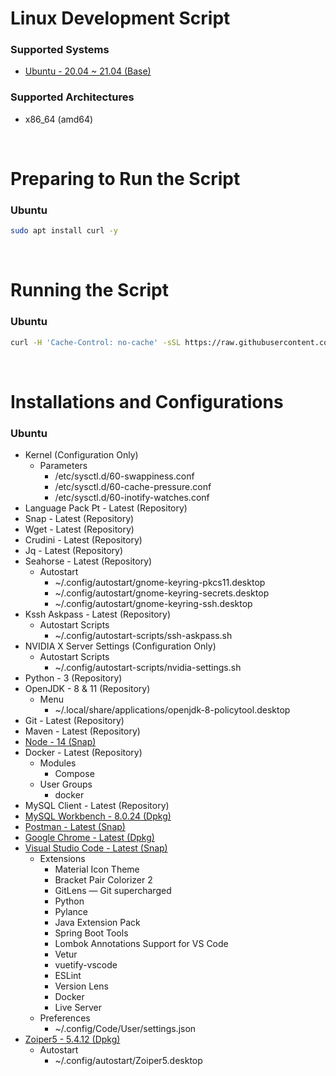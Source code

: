 # Linux Development Script

### Supported Systems
- [Ubuntu - 20.04 ~ 21.04 (Base)](https://ubuntu.com/download)

### Supported Architectures
- x86_64 (amd64)

<br/>

# Preparing to Run the Script

### Ubuntu
```bash
sudo apt install curl -y
```

<br/>

# Running the Script

### Ubuntu
```bash
curl -H 'Cache-Control: no-cache' -sSL https://raw.githubusercontent.com/daniloancilotto/linux-development-script/master/ubuntu.sh | bash
```

<br/>

# Installations and Configurations

### Ubuntu
- Kernel (Configuration Only)
  - Parameters
    - /etc/sysctl.d/60-swappiness.conf
    - /etc/sysctl.d/60-cache-pressure.conf
    - /etc/sysctl.d/60-inotify-watches.conf
- Language Pack Pt - Latest (Repository)
- Snap - Latest (Repository)
- Wget - Latest (Repository)
- Crudini - Latest (Repository)
- Jq - Latest (Repository)
- Seahorse - Latest (Repository)
  - Autostart
    - ~/.config/autostart/gnome-keyring-pkcs11.desktop
    - ~/.config/autostart/gnome-keyring-secrets.desktop
    - ~/.config/autostart/gnome-keyring-ssh.desktop
- Kssh Askpass - Latest (Repository)
  - Autostart Scripts
    - ~/.config/autostart-scripts/ssh-askpass.sh
- NVIDIA X Server Settings (Configuration Only)
  - Autostart Scripts
    - ~/.config/autostart-scripts/nvidia-settings.sh
- Python - 3 (Repository)
- OpenJDK - 8 & 11 (Repository)
  - Menu
    - ~/.local/share/applications/openjdk-8-policytool.desktop
- Git - Latest (Repository)
- Maven - Latest (Repository)
- [Node - 14 (Snap)](https://snapcraft.io/node)
- Docker - Latest (Repository)
  - Modules
    - Compose
  - User Groups
    - docker
- MySQL Client - Latest (Repository)
- [MySQL Workbench - 8.0.24 (Dpkg)](https://dev.mysql.com/downloads/workbench/)
- [Postman - Latest (Snap)](https://snapcraft.io/postman)
- [Google Chrome - Latest (Dpkg)](https://www.google.com/chrome/)
- [Visual Studio Code - Latest (Snap)](https://snapcraft.io/code)
  - Extensions
    - Material Icon Theme
    - Bracket Pair Colorizer 2
    - GitLens — Git supercharged
    - Python
    - Pylance
    - Java Extension Pack
    - Spring Boot Tools
    - Lombok Annotations Support for VS Code
    - Vetur
    - vuetify-vscode
    - ESLint
    - Version Lens
    - Docker
    - Live Server
  - Preferences
    - ~/.config/Code/User/settings.json
- [Zoiper5 - 5.4.12 (Dpkg)](https://www.zoiper.com/en/voip-softphone/download/current)
  - Autostart
    - ~/.config/autostart/Zoiper5.desktop